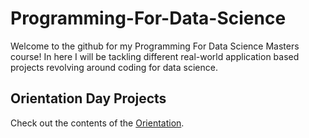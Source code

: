 # Programming-For-Data-Science
Welcome to the github for my Programming For Data Science Masters course! In here I will be tackling different real-world application based projects revolving around coding for data science.

## Orientation Day Projects
Check out the contents of the [Orientation](C:\Users\ezdis\OneDrive\Programming-For-Data-Science\Orientation).
